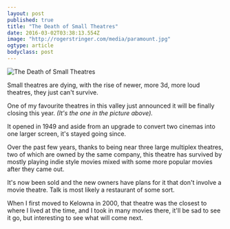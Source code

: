 ```yaml
---
layout: post 
published: true 
title: "The Death of Small Theatres" 
date: 2016-03-02T03:38:13.554Z 
image: "http://rogerstringer.com/media/paramount.jpg"
ogtype: article 
bodyclass: post 
---
```


![The Death of Small Theatres](http://rogerstringer.com/media/paramount.jpg)

Small theatres are dying, with the rise of newer, more 3d, more loud theatres, they just can't survive.

One of my favourite theatres in this valley just announced it will be finally closing this year. _(It's the one in the picture above)._ 

It opened in 1949 and aside from an upgrade to convert two cinemas into one larger screen, it's stayed going since.

Over the past few years, thanks to being near three large multiplex theatres, two of which are owned by the same company, this theatre has survived by mostly playing indie style movies mixed with some more popular movies after they came out.

It's now been sold and the new owners have plans for it that don't involve a movie theatre. Talk is most likely a restaurant of some sort.

When I first moved to Kelowna in 2000, that theatre was the closest to where I lived at the time, and I took in many movies there, it'll be sad to see it go, but interesting to see what will come next.
